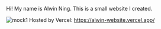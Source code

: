 Hi! My name is Alwin Ning. This is a small website I created. 

![mock1](https://user-images.githubusercontent.com/122381873/211633969-2dee0075-451a-4890-b55b-38e72d2468af.png)
Hosted by Vercel: https://alwin-website.vercel.app/

